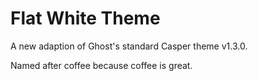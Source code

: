 # Flat White Theme
A new adaption of Ghost's standard Casper theme v1.3.0.

Named after coffee because coffee is great.
